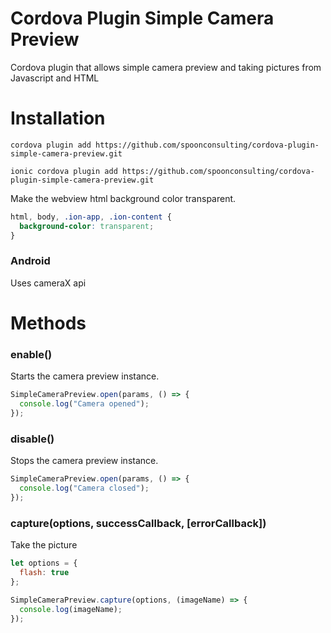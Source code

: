 Cordova Plugin Simple Camera Preview
====================

Cordova plugin that allows simple camera preview and taking pictures from Javascript and HTML


# Installation

```
cordova plugin add https://github.com/spoonconsulting/cordova-plugin-simple-camera-preview.git

ionic cordova plugin add https://github.com/spoonconsulting/cordova-plugin-simple-camera-preview.git

```

Make the webview html background color transparent.
```css
html, body, .ion-app, .ion-content {
  background-color: transparent;
}
```


### Android
Uses cameraX api


# Methods

### enable()

Starts the camera preview instance.
<br>

```javascript
SimpleCameraPreview.open(params, () => {
  console.log("Camera opened");
});
```

### disable()

<info>Stops the camera preview instance.</info><br/>

```javascript
SimpleCameraPreview.open(params, () => {
  console.log("Camera closed");
});
```

### capture(options, successCallback, [errorCallback])

<info>Take the picture</info>

```javascript
let options = {
  flash: true
};

SimpleCameraPreview.capture(options, (imageName) => {
  console.log(imageName);
});
```
